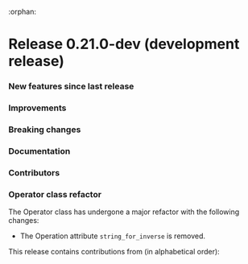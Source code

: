 :orphan:

# Release 0.21.0-dev (development release)

<h3>New features since last release</h3>

<h3>Improvements</h3>

<h3>Breaking changes</h3>

<h3>Documentation</h3>

<h3>Contributors</h3>

<h3>Operator class refactor</h3>

The Operator class has undergone a major refactor with the following changes:

* The Operation attribute `string_for_inverse` is removed.

This release contains contributions from (in alphabetical order):

